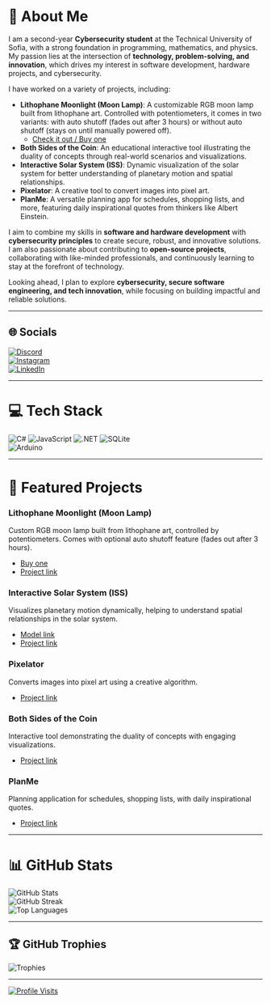 # 💫 About Me
I am a second-year **Cybersecurity student** at the Technical University of Sofia, with a strong foundation in programming, mathematics, and physics. My passion lies at the intersection of **technology, problem-solving, and innovation**, which drives my interest in software development, hardware projects, and cybersecurity.

I have worked on a variety of projects, including:

- **Lithophane Moonlight (Moon Lamp)**: A customizable RGB moon lamp built from lithophane art. Controlled with potentiometers, it comes in two variants: with auto shutoff (fades out after 3 hours) or without auto shutoff (stays on until manually powered off).
  + [Check it out / Buy one](https://www.instagram.com/pingulinx_/)
- **Both Sides of the Coin**: An educational interactive tool illustrating the duality of concepts through real-world scenarios and visualizations.  
- **Interactive Solar System (ISS)**: Dynamic visualization of the solar system for better understanding of planetary motion and spatial relationships.  
- **Pixelator**: A creative tool to convert images into pixel art.  
- **PlanMe**: A versatile planning app for schedules, shopping lists, and more, featuring daily inspirational quotes from thinkers like Albert Einstein.  

I aim to combine my skills in **software and hardware development** with **cybersecurity principles** to create secure, robust, and innovative solutions. I am also passionate about contributing to **open-source projects**, collaborating with like-minded professionals, and continuously learning to stay at the forefront of technology.

Looking ahead, I plan to explore **cybersecurity, secure software engineering, and tech innovation**, while focusing on building impactful and reliable solutions.

---

## 🌐 Socials
[![Discord](https://img.shields.io/badge/Discord-%237289DA.svg?logo=discord&logoColor=white)](https://discord.gg/CeCiToU)  
[![Instagram](https://img.shields.io/badge/Instagram-%23E4405F.svg?logo=Instagram&logoColor=white)](https://instagram.com/cvetoslavangelov)  
[![LinkedIn](https://img.shields.io/badge/LinkedIn-%230077B5.svg?logo=linkedin&logoColor=white)](https://linkedin.com/in/TsvetoslavAngelov)  

---

# 💻 Tech Stack
![C#](https://img.shields.io/badge/c%23-%23239120.svg?style=for-the-badge&logo=c-sharp&logoColor=white) 
![JavaScript](https://img.shields.io/badge/javascript-%23323330.svg?style=for-the-badge&logo=javascript&logoColor=%23F7DF1E) 
![.NET](https://img.shields.io/badge/.NET-5C2D91?style=for-the-badge&logo=.net&logoColor=white) 
![SQLite](https://img.shields.io/badge/sqlite-%2307405e.svg?style=for-the-badge&logo=sqlite&logoColor=white)  
![Arduino](https://img.shields.io/badge/Arduino-00979D?style=for-the-badge&logo=arduino&logoColor=white)

---

# 📂 Featured Projects

### Lithophane Moonlight (Moon Lamp)
Custom RGB moon lamp built from lithophane art, controlled by potentiometers. Comes with optional auto shutoff feature (fades out after 3 hours).  
+ [Buy one](https://www.instagram.com/pingulinx_/)
+ [Project link](github.com/CeCiToU/Lithophane-Moonlight)

### Interactive Solar System (ISS)
Visualizes planetary motion dynamically, helping to understand spatial relationships in the solar system.  
+ [Model link](https://interactive-solar-system.netlify.app/)
+ [Project link](https://github.com/CeCiToU/P5.js-projects)

### Pixelator
Converts images into pixel art using a creative algorithm.  
+ [Project link](https://github.com/CeCiToU/P5.js-projects)

### Both Sides of the Coin
Interactive tool demonstrating the duality of concepts with engaging visualizations.  
+ [Project link](https://github.com/Proto69/OnlineMarket)

### PlanMe
Planning application for schedules, shopping lists, with daily inspirational quotes.  
+ [Project link](https://github.com/Proto69/PlanMe)

---

# 📊 GitHub Stats
![GitHub Stats](https://github-readme-stats.vercel.app/api?username=CeCiToU&theme=dark&hide_border=false&include_all_commits=false&count_private=false)  
![GitHub Streak](https://github-readme-streak-stats.herokuapp.com/?user=CeCiToU&theme=dark&hide_border=false)  
![Top Languages](https://github-readme-stats.vercel.app/api/top-langs/?username=CeCiToU&theme=dark&hide_border=false&include_all_commits=false&count_private=false&layout=compact)

---

## 🏆 GitHub Trophies
![Trophies](https://github-profile-trophy.vercel.app/?username=CeCiToU&theme=matrix&no-frame=false&no-bg=false&margin-w=4)

---

[![Profile Visits](https://visitcount.itsvg.in/api?id=CeCiToU&icon=0&color=9)](https://visitcount.itsvg.in)
